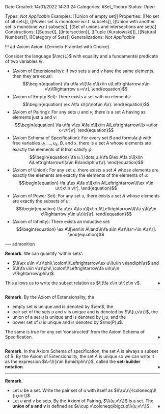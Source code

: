<br />
<br />

Date Created: 14/01/2022 14:33:24
Categories: #Set_Theory 
Status: _Open_

Types: _Not Applicable_
Examples: [[Union of empty set]] 
Properties: [[No set of all sets]], [[Power set is monotone w.r.t. subsets]], [[Union with another set is monotone w.r.t subsets]], [[Set of unions and intersections are sets]]
Constructions: [[Subset]], [[Intersection]], [[Tuple (Kuratowski)]], [[Natural Numbers]], [[Category of Sets]]
Generalizations: _Not Applicable_

!!! ad-Axiom Axiom (Zermelo-Fraenkel with Choice).

Consider the language $\mc{L}$ with equality and a fundamental predicate of two variables $\in$.
* (Axiom of Extensionality): If two sets $u$ and $v$ have the same elements, then they are equal:
$$\begin{equation}
    \fa u\fa v\l[\fa x\l(x\in u\Leftrightarrow x\in v\r)\Rightarrow u=v\r].
\end{equation}$$
* (Axiom of Empty Set): There exists a set with no elements:
$$\begin{equation}
    \ex A\fa x\l(x\not\in A\r).
\end{equation}$$
* (Axiom of Pairing): For any sets $u$ and $v$, there is a set $A$ having as elements just $u$ and $v$:
$$\begin{equation}
    \fa u\fa v\ex A\fa x\l[x\in A\Leftrightarrow\l(x=u\lor x=v\r)\r].
\end{equation}$$
* (Axiom Schema of Specification): For every set $B$ and formula $\phi$ with free variables $u_1,\dots,u_k$, $B$, and $x$, there is a set $A$ whose elements are exactly the elements of $B$ that satisfy $\phi$:
$$\begin{equation}
    \fa u_1,\dots,u_k\fa B\ex A\fa x\l[x\in A\Leftrightarrow\l(x\in B\land\phi\r)\r].
\end{equation}$$
* (Axiom of Union): For any set $u$, there exists a set $A$ whose elements are exactly the elements are exactly the elements of the elements of $u$:
$$\begin{equation}
    \fa u\ex A\fa x\l[x\in A\Leftrightarrow\l(\ex v\in u\r)x\in v\r].
\end{equation}$$
* (Axiom of Power Set): For any set $u$, there exists a set $A$ whose elements are exactly the subsets of $u$:
$$\begin{equation}
    \fa u\ex A\fa x\l[x\in A\Leftrightarrow\l(\fa y\l(y\in x\Rightarrow y\in u\r)\r)\r].
\end{equation}$$
* (Axiom of Infinity): There exists an inductive set:
$$\begin{equation}
    \ex A\l[\em\in A\land\l(\fa a\in A\r)\l(a^+\in A\r)\r].
\end{equation}$$

--- admonition

**Remark.** We can quantify $\textrm{`}$within sets$\textrm{'}$:
* $\l(\ex u\in v\r)\phi\,\colon\!\Leftrightarrow\ex u\l(u\in v\land\phi\r)$ and
* $\l(\fa u\in v\r)\phi\,\colon\!\Leftrightarrow\fa u\l(u\in v\Rightarrow\phi\r)$.

This allows us to write the subset relation as $\l(\fa x\in u\r)x\in v$.<span style="float:right;">$\blacklozenge$</span>

---

**Remark.** By the Axiom of Extensionality, the
* empty set is unique and is denoted by $\em$, the
* pair set of the sets $u$ and $v$ is unique and is denoted by $\l\{u,v\r\}$, the
* union of a set $u$ is unique and is denoted by $\bigcup u$, and the
* power set of $u$ is unique and is denoted by $\ms{P}u$.

The same is true for any set $\textrm{`}$constructed$\textrm{'}$ from the Axiom Schema of Specification.<span style="float:right;">$\blacklozenge$</span>

---

**Remark.** In the Axiom Schema of specification, the set $A$ is always a subset of $B$. By the Axiom of Extensionality, the set $A$ is unique so we can write it as the expression $A=\l\{x\in B\mid\phi\r\}$, called the **set-builder notation**.<span style="float:right;">$\blacklozenge$</span>

---

**Remark.**
* Let $u$ be a set. Write the pair set of $u$ with itself as $\l\{u\r\}\coloneqq\l\{u,u\r\}$.
* Let $u$ and $v$ be sets. By the Axiom of Pairing, $\l\{u,v\r\}$ is a set. The **union of $u$ and $v$** is defined as $u\cup v\coloneqq\bigcup\l\{u,v\r\}$.<span style="float:right;">$\blacklozenge$</span>

